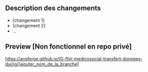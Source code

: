 ## Description des changements

* [changement 1]
* [changement 2]
* ...

## Preview [Non fonctionnel en repo privé]

https://ansforge.github.io/IG-fhir-medicosocial-transfert-donnees-dui/ig/[ajouter_nom_de_la_branche] 


